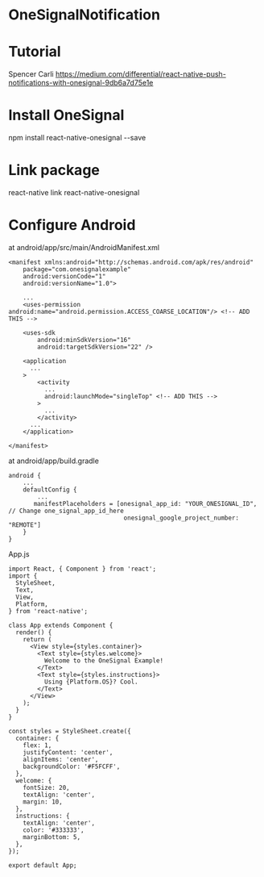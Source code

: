 # OneSignalNotification

# Tutorial
Spencer Carli
https://medium.com/differential/react-native-push-notifications-with-onesignal-9db6a7d75e1e

# Install OneSignal
npm install react-native-onesignal --save

# Link package
react-native link react-native-onesignal

# Configure Android
at android/app/src/main/AndroidManifest.xml

    <manifest xmlns:android="http://schemas.android.com/apk/res/android"
        package="com.onesignalexample"
        android:versionCode="1"
        android:versionName="1.0">

        ...
        <uses-permission android:name="android.permission.ACCESS_COARSE_LOCATION"/> <!-- ADD THIS -->

        <uses-sdk
            android:minSdkVersion="16"
            android:targetSdkVersion="22" />

        <application
          ...
        >
            <activity
              ...
              android:launchMode="singleTop" <!-- ADD THIS -->
            >
              ...
            </activity>
          ...
        </application>

    </manifest>

at android/app/build.gradle 

    android {
        ...
        defaultConfig {
            ...
           manifestPlaceholders = [onesignal_app_id: "YOUR_ONESIGNAL_ID",  // Change one_signal_app_id_here
                                    onesignal_google_project_number: "REMOTE"]
        }
    }

App.js

    import React, { Component } from 'react';
    import {
      StyleSheet,
      Text,
      View,
      Platform,
    } from 'react-native';

    class App extends Component {
      render() {
        return (
          <View style={styles.container}>
            <Text style={styles.welcome}>
              Welcome to the OneSignal Example!
            </Text>
            <Text style={styles.instructions}>
              Using {Platform.OS}? Cool.
            </Text>
          </View>
        );
      }
    }

    const styles = StyleSheet.create({
      container: {
        flex: 1,
        justifyContent: 'center',
        alignItems: 'center',
        backgroundColor: '#F5FCFF',
      },
      welcome: {
        fontSize: 20,
        textAlign: 'center',
        margin: 10,
      },
      instructions: {
        textAlign: 'center',
        color: '#333333',
        marginBottom: 5,
      },
    });

    export default App;
